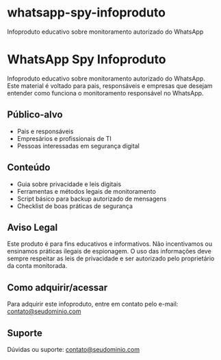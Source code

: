 # whatsapp-spy-infoproduto
Infoproduto educativo sobre monitoramento autorizado do WhatsApp

# WhatsApp Spy Infoproduto

Infoproduto educativo sobre monitoramento autorizado do WhatsApp.  
Este material é voltado para pais, responsáveis e empresas que desejam entender como funciona o monitoramento responsável no WhatsApp.

## Público-alvo
- Pais e responsáveis
- Empresários e profissionais de TI
- Pessoas interessadas em segurança digital

## Conteúdo
- Guia sobre privacidade e leis digitais
- Ferramentas e métodos legais de monitoramento
- Script básico para backup autorizado de mensagens
- Checklist de boas práticas de segurança

## Aviso Legal
Este produto é para fins educativos e informativos. Não incentivamos ou ensinamos práticas ilegais de espionagem. O uso das informações deve sempre respeitar as leis de privacidade e ser autorizado pelo proprietário da conta monitorada.

## Como adquirir/acessar
Para adquirir este infoproduto, entre em contato pelo e-mail: contato@seudominio.com

## Suporte
Dúvidas ou suporte: contato@seudominio.com
